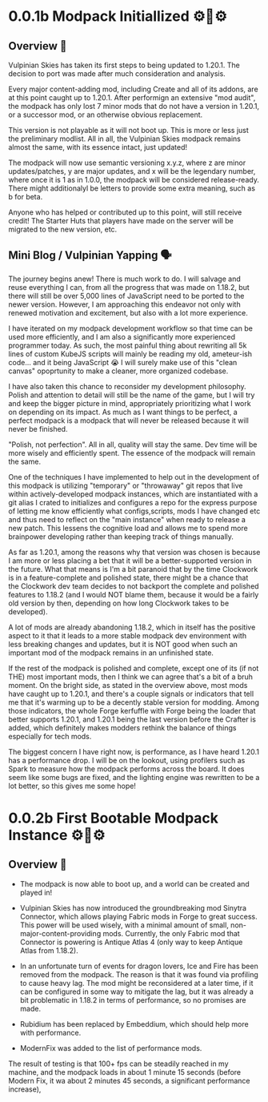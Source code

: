 # 0.0.1b Modpack Initiallized ⚙️🦊⚙️

## Overview 📝

Vulpinian Skies has taken its first steps to being updated to 1.20.1. The decision to port was made after much consideration and analysis.

 Every major content-adding mod, including Create and all of its addons, are at this point caught up to 1.20.1. After performign an extensive "mod audit", the modpack has only lost 7 minor mods that do not have a version in 1.20.1, or a successor mod, or an otherwise obvious replacement.
 
 This version is not playable as it will not boot up. This is more or less just the preliminary modlist. All in all, the Vulpinian Skies modpack remains almost the same, with its essence intact, just updated!
 
  The modpack will now use semantic versioning x.y.z, where z are minor updates/patches, y are major updates, and x will be the legendary number, where once it is 1 as in 1.0.0, the modpack will be considered release-ready. There might additionalyl be letters to provide some extra meaning, such as b for beta.
 
 Anyone who has helped or contributed up to this point, will still receive credit! The Starter Huts that players have made on the server will be migrated to the new version, etc.
 
 ## Mini Blog / Vulpinian Yapping 🗣
 
 The journey begins anew! There is much work to do. I will salvage and reuse everything I can, from all the progress that was made on 1.18.2, but there will still be over 5,000 lines of JavaScript need to be ported to the newer version. However, I am approaching this endeavor not only with renewed motivation and excitement, but also with a lot more experience.
 
 I have iterated on my modpack development workflow so that time can be used more efficiently, and I am also a significantly more experienced programmer today. As such, the most painful thing about rewriting all 5k lines of custom KubeJS scripts will mainly be reading my old, ameteur-ish code... and it being  JavaScript 😭 I will surely make use of this "clean canvas" opoprtunity to make a cleaner, more organized codebase.
 
 I have also taken this chance to reconsider my development philosophy. Polish and attention to detail will still be the name of the game, but I will try and keep the bigger picture in mind, appropriately prioritizing what I work on depending on its impact. As much as I want things to be perfect, a perfect modpack is a modpack that will never be released because it will never be finished.
 
 "Polish, not perfection". All in all, quality will stay the same. Dev time will be more wisely and efficiently spent. The essence of the modpack will remain the same.
 
 One of the techniques I have implemented to help out in the development of this modpack is utilizing "temporary" or "throwaway" git repos that live within actively-developed modpack instances, which are instantiated with a git alias I crated to initializes and configures a repo for the express purpose of letting me know efficiently what configs,scripts, mods I have changed etc and thus need to reflect on the "main instance" when ready to release a new patch. This lessens the cognitive load and allows me to spend more brainpower developing rather than keeping track of things manually.
 
 As far as  1.20.1, among the reasons  why that version was chosen is because I am more or less placing a bet that it will be a better-supported version in the future. What that means is I'm a bit paranoid that by the time Clockwork is in a feature-complete and polished state, there might be a chance that the Clockwork dev team decides to not backport the complete and polished features to 1.18.2 (and I would NOT blame them, because it would be a fairly old version by then, depending on how long Clockwork takes to be developed).
 
 A lot of mods are already abandoning 1.18.2, which in itself has the positive aspect to it that it leads to a more stable modpack dev environment with less breaking changes and updates, but it is NOT good when such an important mod of the modpack remains in an unfinished state.
 
 If the rest of the modpack is polished and complete, except one of its (if not THE) most important mods, then I think we can agree that's a bit of a bruh moment. On the bright side, as stated in the overview above, most mods have caught up to 1.20.1, and there's a couple signals or indicators that tell me that it's warming up to be a decently stable version for modding.  Among those indicators, the whole Forge kerfuffle with Forge being the loader that better supports 1.20.1, and 1.20.1 being the last version before the Crafter is added, which definitely makes modders rethink the balance of things especially for tech mods.
 
 The biggest concern I have right now, is performance, as I have heard 1.20.1 has a performance drop. I will be on the lookout, using profilers such as Spark to measure how the modpack performs across the board. It does seem like some bugs are fixed, and the lighting engine was rewritten to be a lot better, so this gives me some hope!
 
 # 0.0.2b First Bootable Modpack Instance ⚙️🦊⚙️
 
 ## Overview 📝
 
 - The modpack is now able to boot up, and a world can be created and played in!
 
 - Vulpinian Skies has now introduced the groundbreaking mod Sinytra Connector, which allows playing Fabric mods in Forge to great success. This power will be used wisely, with a minimal amount of  small, non-major-content-providing mods. Currently, the only Fabric mod that Connector is powering is Antique Atlas 4 (only way to keep Antique Atlas from 1.18.2).
 
 - In an unfortunate turn of events for dragon lovers, Ice and Fire has been removed from the modpack. The reason is that it was found via profiling to cause heavy lag. The mod might be reconsidered at a later time, if it can be configured in some way to mitigate the lag, but it was already a bit problematic in 1.18.2 in terms of performance, so no promises are made.
 
 - Rubidium has been replaced by Embeddium, which should help more with performance.
 
 - ModernFix was added to the list of performance mods.
 
 The result of testing is that 100+ fps can be steadily reached in my machine, and the modpack loads in about 1 minute 15 seconds (before Modern Fix, it wa about 2 minutes 45 seconds, a significant performance increase),